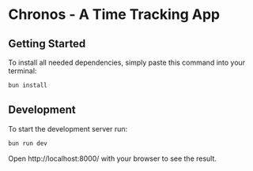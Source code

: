 # Chronos - A Time Tracking App

## Getting Started
To install all needed dependencies, simply paste this command into your terminal:
```bash
bun install
```

## Development
To start the development server run:
```bash
bun run dev
```

Open http://localhost:8000/ with your browser to see the result.